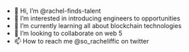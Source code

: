 - 👋 Hi, I’m @rachel-finds-talent
- 👀 I’m interested in introducing engineers to opportunities
- 🌱 I’m currently learning all about blockchain technologies
- 💞️ I’m looking to collaborate on web 5
- 📫 How to reach me @so_racheliffic on twitter 

<!---
rachel-finds-talent/rachel-finds-talent is a ✨ special ✨ repository because its `README.md` (this file) appears on your GitHub profile.
You can click the Preview link to take a look at your changes.
--->
